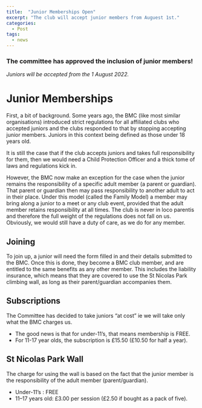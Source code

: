 ```yaml
---
title:  "Junior Memberships Open"
excerpt: "The club will accept junior members from Auguest 1st."
categories:
  - Post
tags:
  - news
---
```


### The committee has approved the inclusion of junior members!
*Juniors will be accepted from the 1 August 2022.*

# Junior Memberships
First, a bit of background. Some years ago, the BMC (like most similar organisations) introduced strict regulations for all affiliated clubs who accepted juniors and the clubs responded to that by stopping accepting junior members. Juniors in this context being defined as those under 18 years old.

It is still the case that if the club accepts juniors and takes full responsibility for them, then we would need a Child Protection Officer and a thick tome of laws and regulations kick in.

However, the BMC now make an exception for the case when the junior remains the responsibility of a specific adult member (a parent or guardian). 
That parent or guardian then may pass responsibility to another adult to act in their place. Under this model (called the Family Model) a member may bring along a junior to a meet or any club event, provided that the adult member retains responsibility at all times.
The club is never in loco parentis and therefore the full weight of the regulations does not fall on us. Obviously, we would still have a duty of care, as we do for any member.

## Joining
To join up, a junior will need the form filled in and their details submitted to the BMC. Once this is done, they become a BMC club member, and are entitled to the same benefits as any other member.
This includes the liability insurance, which means that they are covered to use the St Nicolas Park climbing wall, as long as their parent/guardian accompanies them.

## Subscriptions
The Committee has decided to take juniors “at cost” ie we will take only what the BMC charges us.
- The good news is that for under-11’s, that means membership is FREE.
- For 11-17 year olds, the subscription is £15.50 (£10.50 for half a year).

## St Nicolas Park Wall
The charge for using the wall is based on the fact that the junior member is the responsibility of the adult member (parent/guardian).
- Under-11’s : FREE
- 11–17 years old: £3.00 per session (£2.50 if bought as a pack of five).
